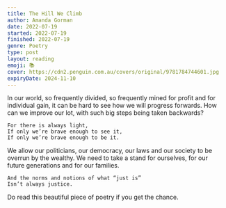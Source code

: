 ```yaml
---
title: The Hill We Climb
author: Amanda Gorman
date: 2022-07-19
started: 2022-07-19
finished: 2022-07-19
genre: Poetry
type: post
layout: reading
emoji: 📚
cover: https://cdn2.penguin.com.au/covers/original/9781784744601.jpg
expiryDate: 2024-11-10
---
```


In our world, so frequently divided, so frequently mined for profit and for individual gain, it can be hard to see how we will progress forwards. How can we improve our lot, with such big steps being taken backwards?

```
For there is always light,
If only we’re brave enough to see it,
If only we’re brave enough to be it.
```

We allow our politicians, our democracy, our laws and our society to be overrun by the wealthy. We need to take a stand for ourselves, for our future generations and for our families.

```
And the norms and notions of what “just is”
Isn’t always justice.
```

Do read this beautiful piece of poetry if you get the chance.